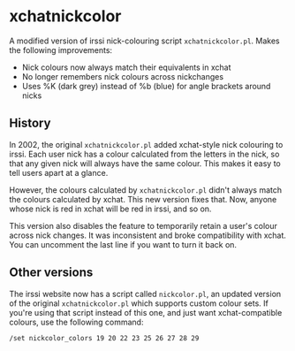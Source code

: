 # xchatnickcolor

A modified version of irssi nick-colouring script `xchatnickcolor.pl`. Makes the
following improvements:

* Nick colours now always match their equivalents in xchat
* No longer remembers nick colours across nickchanges
* Uses %K (dark grey) instead of %b (blue) for angle brackets around nicks

## History

In 2002, the original `xchatnickcolor.pl` added xchat-style nick colouring to
irssi. Each user nick has a colour calculated from the letters in the nick, so
that any given nick will always have the same colour. This makes it easy to tell
users apart at a glance.

However, the colours calculated by `xchatnickcolor.pl` didn't always match the
colours calculated by xchat. This new version fixes that. Now, anyone whose nick
is red in xchat will be red in irssi, and so on.

This version also disables the feature to temporarily retain a user's colour
across nick changes. It was inconsistent and broke compatibility with xchat. You
can uncomment the last line if you want to turn it back on.

## Other versions

The irssi website now has a script called `nickcolor.pl`, an updated version of
the original `xchatnickcolor.pl` which supports custom colour sets. If you're
using that script instead of this one, and just want xchat-compatible colours,
use the following command:

`/set nickcolor_colors 19 20 22 23 25 26 27 28 29`
